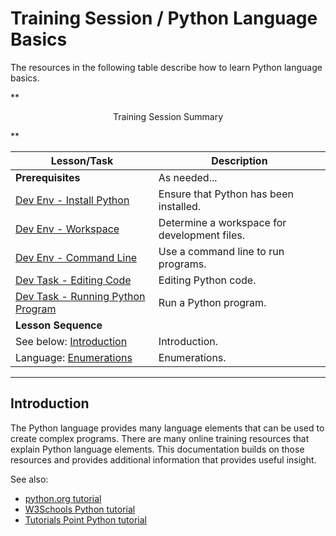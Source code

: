 # Training Session / Python Language Basics #

The resources in the following table describe how to learn Python language basics.

**<p style="text-align: center;">
Training Session Summary
</p>**

| **Lesson/Task** | **Description** |
| -- | -- |
| **Prerequisites** | As needed... | 
| [Dev Env - Install Python](../../dev-env/python/python.md) | Ensure that Python has been installed. |
| [Dev Env - Workspace](../../dev-env/workspace/workspace.md) | Determine a workspace for development files. |
| [Dev Env - Command Line](../../dev-env/command-line/command-line.md) | Use a command line to run programs. |
| [Dev Task - Editing Code](../../dev-tasks/editing-code/editing-code.md) | Editing Python code. |
| [Dev Task - Running Python Program](../../dev-tasks/running-program/running-program.md) | Run a Python program. |
| **Lesson Sequence** | |
| See below: [Introduction](#introduction) | Introduction. |
| Language: [Enumerations](../../lang/enumerations/enumerations.md) | Enumerations. |

----------------

## Introduction ##

The Python language provides many language elements that can be used to create complex programs.
There are many online training resources that explain Python language elements.
This documentation builds on those resources and provides additional information that provides useful insight.

See also:

* [python.org tutorial](https://docs.python.org/3/tutorial/)
* [W3Schools Python tutorial](https://www.w3schools.com/python/default.asp)
* [Tutorials Point Python tutorial](https://www.tutorialspoint.com/python/index.htm)
